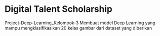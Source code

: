 # Digital Talent Scholarship
Project-Deep-Learning_Kelompok-3
Membuat model Deep Learning yang mampu mengklasifikasikan 20 kelas gambar dari dataset yang diberikan
